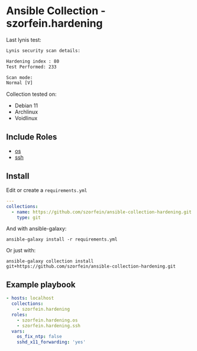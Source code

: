 # Ansible Collection - szorfein.hardening

Last lynis test:

``` txt
Lynis security scan details:

Hardening index : 80
Test Performed: 233

Scan mode:
Normal [V]
```

Collection tested on:
+ Debian 11
+ Archlinux
+ Voidlinux

## Include Roles

+ [os](https://github.com/szorfein/ansible-collection-hardening/tree/main/roles/os)
+ [ssh](https://github.com/szorfein/ansible-collection-hardening/tree/main/roles/ssh)

## Install

Edit or create a `requirements.yml`

```yml
---
collections:
  - name: https://github.com/szorfein/ansible-collection-hardening.git
    type: git
```

And with ansible-galaxy:

    ansible-galaxy install -r requirements.yml

Or just with:

    ansible-galaxy collection install git+https://github.com/szorfein/ansible-collection-hardening.git

## Example playbook

```yml
- hosts: localhost
  collections:
    - szorfein.hardening
  roles:
    - szorfein.hardening.os
    - szorfein.hardening.ssh
  vars:
    os_fix_ntp: false
    sshd_x11_forwarding: 'yes'
```

